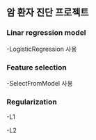 ## 암 환자 진단 프로젝트

### Linar regression model
-LogisticRegression 사용

### Feature selection
-SelectFromModel 사용

### Regularization
-L1

-L2
